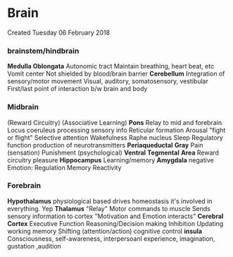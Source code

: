 # Brain
Created Tuesday 06 February 2018

### brainstem/hindbrain
**Medulla Oblongata**
Autonomic tract
Maintain breathing, heart beat, etc
Vomit center
Not shielded by blood/brain barrier
**Cerebellum**
Integration of sensory/motor movement
Visual, auditory, somatosensory, vestibular
First/last point of interaction b/w brain and body

### Midbrain
(Reward Circuitry)
(Associative Learning)
**Pons**
Relay to mid and forebrain
Locus coeruleus
processing sensory info
Reticular formation
Arousal
"fight or flight"
Selective attention
Wakefulness
Raphe nucleus
Sleep
Regulatory function
production of neurotransmitters
**Periaqueductal** **Gray**
Pain (sensation)
Punishment (psychological)
**Ventral** **Tegmental** **Area**
Reward circuitry
pleasure
**Hippocampus**
Learning/memory
**Amygdala**
negative Emotion:
Regulation
Memory
Reactivity

### Forebrain
**Hypothalamus**
physiological based drives
homeostasis
it's involved in everything. Yep
**Thalamus**
"Relay"
Motor commands to muscle
Sends sensory information to cortex
"Motivation and Emotion interacts"
**Cerebral Cortex**
Executive Function
Reasoning/Decision making
Inhibition
Updating working memory
Shifting (attention/action)
cognitive control
**insula**
Consciousness, self-awareness, interpersoanl experience, imagination, gustation ,audition
			


